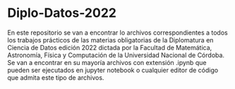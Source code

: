 # Diplo-Datos-2022
En este repositorio se van a encontrar lo archivos correspondientes a todos los trabajos prácticos de las materias obligatorias de la Diplomatura en Ciencia de Datos edición 2022 dictada por la Facultad de Matemática, Astronomía, Física y Computación de la Universidad Nacional de Córdoba. Se van a encontrar en su mayoría archivos con extensión .ipynb que pueden ser ejecutados en jupyter notebook o cualquier editor de código que admita este tipo de archivos. 
